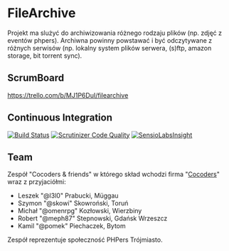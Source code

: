 # FileArchive #

Projekt ma slużyć do archiwizowania różnego rodzaju plików (np. zdjęć z eventów phpers). Archiwna powinny powstawać i być
odczytywane z różnych serwisów (np. lokalny system plików serwera, (s)ftp, amazon storage, bit torrent sync).


## ScrumBoard ##
https://trello.com/b/MJ1P6DuI/filearchive

## Continuous Integration ##
[![Build Status](https://api.shippable.com/projects/53bcff24fc65c78403fb161f/badge/master)](https://www.shippable.com/projects/53bcff24fc65c78403fb161f)
[![Scrutinizer Code Quality](https://scrutinizer-ci.com/g/cocoders/FileArchive/badges/quality-score.png?b=master)](https://scrutinizer-ci.com/g/cocoders/FileArchive/?branch=master)
[![SensioLabsInsight](https://insight.sensiolabs.com/projects/bac93930-f75a-4ffb-8876-d488dd866e7f/mini.png)](https://insight.sensiolabs.com/projects/bac93930-f75a-4ffb-8876-d488dd866e7f)

## Team ##
Zespół "Cocoders & friends" w którego skład wchodzi firma "[Cocoders](http://www.cocoders.com)" wraz z przyjaciółmi:

* Leszek "@l3l0" Prabucki, Müggau
* Szymon "@skowi" Skowroński, Toruń
* Michał "@omenrpg" Kozłowski, Wierzbiny
* Robert "@meph87" Stepnowski, Gdańsk Wrzeszcz
* Kamil "@pomek" Piechaczek, Bytom

Zespół reprezentuje społeczność PHPers Trójmiasto.
